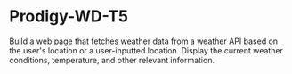 # Prodigy-WD-T5
Build a web page that fetches weather data from a weather API based on the user's location or a user-inputted location. Display the current weather conditions, temperature, and other relevant information.
